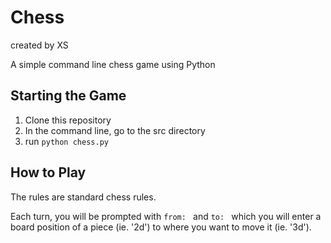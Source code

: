 # Chess
created by XS

A simple command line chess game using Python

## Starting the Game
1. Clone this repository
2. In the command line, go to the src directory
3. run `python chess.py`

## How to Play
The rules are standard chess rules.

Each turn, you will be prompted with `from: ` and `to: ` which you will enter a board position of a piece (ie. '2d') to where you want to move it (ie. '3d').
